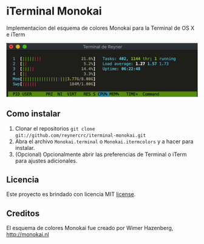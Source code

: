 # iTerminal Monokai
Implementacion del esquema de colores Monokai para la Terminal de OS X e iTerm

![screenshot](SCREENSHOT.png)

## Como instalar

1. Clonar el repositorios `git clone git://github.com/reynercrc/iterminal-monokai.git`
2. Abra el archivo `Monokai.terminal` o `Monokai.itermcolors` y a hacer para instalar.
3. (Opcional) Opcionalmente abrir las preferencias de Terminal o iTerm para ajustes adicionales.

## Licencia
Este proyecto es brindado con licencia MIT [license](LICENSE).

## Creditos
El esquema de colores Monokai fue creado por Wimer Hazenberg, http://monokai.nl